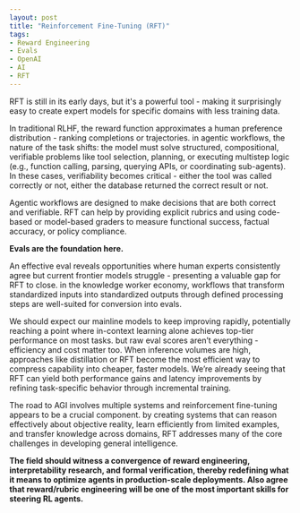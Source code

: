 ```yaml
---
layout: post
title: "Reinforcement Fine-Tuning (RFT)"
tags:
- Reward Engineering
- Evals
- OpenAI
- AI
- RFT
---
```


RFT is still in its early days, but it's a powerful tool - making it surprisingly easy to create expert models for specific domains with less training data. 

In traditional RLHF, the reward function approximates a human preference distribution - ranking completions or trajectories. in agentic workflows, the nature of the task shifts: the model must solve structured, compositional, verifiable problems like tool selection, planning, or executing multistep logic (e.g., function calling, parsing, querying APIs, or coordinating sub-agents). In these cases, verifiability becomes critical - either the tool was called correctly or not, either the database returned the correct result or not.

Agentic workflows are designed to make decisions that are both correct and verifiable. RFT can help by providing explicit rubrics and using code-based or model-based graders to measure functional success, factual accuracy, or policy compliance.

**Evals are the foundation here.**

An effective eval reveals opportunities where human experts consistently agree but current frontier models struggle - presenting a valuable gap for RFT to close. in the knowledge worker economy, workflows that transform standardized inputs into standardized outputs through defined processing steps are well-suited for conversion into evals.

We should expect our mainline models to keep improving rapidly, potentially reaching a point where in-context learning alone achieves top-tier performance on most tasks. but raw eval scores aren’t everything - efficiency and cost matter too. When inference volumes are high, approaches like distillation or RFT become the most efficient way to compress capability into cheaper, faster models. We’re already seeing that RFT can yield both performance gains and latency improvements by refining task-specific behavior through incremental training. 

The road to AGI involves multiple systems and reinforcement fine-tuning appears to be a crucial component. by creating systems that can reason effectively about objective reality, learn efficiently from limited examples, and transfer knowledge across domains, RFT addresses many of the core challenges in developing general intelligence.

**The field should witness a convergence of reward engineering, interpretability research, and formal verification, thereby redefining what it means to optimize agents in production-scale deployments. Also agree that reward/rubric engineering will be one of the most important skills for steering RL agents.**
